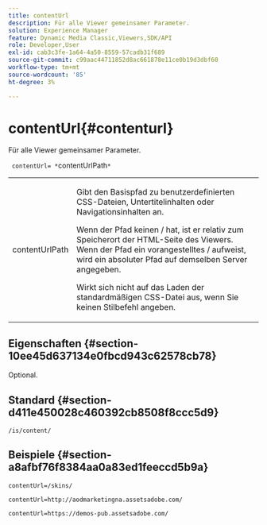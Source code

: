 ```yaml
---
title: contentUrl
description: Für alle Viewer gemeinsamer Parameter.
solution: Experience Manager
feature: Dynamic Media Classic,Viewers,SDK/API
role: Developer,User
exl-id: cab3c3fe-1a64-4a50-8559-57cadb31f689
source-git-commit: c99aac44711852d8ac661878e11ce0b19d3dbf60
workflow-type: tm+mt
source-wordcount: '85'
ht-degree: 3%

---
```


# contentUrl{#contenturl}

Für alle Viewer gemeinsamer Parameter.

` contentUrl= *`contentUrlPath`*`

<table id="table_9B98C97485DD4DEB8A6ECBCE8DF6B886"> 
 <tbody> 
  <tr> 
   <td colname="col1"> <p> <span class="codeph"> <span class="varname"> contentUrlPath</span> </span> </p> </td> 
   <td colname="col2"> <p>Gibt den Basispfad zu benutzerdefinierten CSS-Dateien, Untertitelinhalten oder Navigationsinhalten an. </p> <p>Wenn der Pfad keinen <span class="filepath"> /</span> hat, ist er relativ zum Speicherort der HTML-Seite des Viewers. Wenn der Pfad ein vorangestelltes <span class="filepath"> /</span> aufweist, wird ein absoluter Pfad auf demselben Server angegeben. </p> <p> Wirkt sich nicht auf das Laden der standardmäßigen CSS-Datei aus, wenn Sie keinen Stilbefehl angeben. </p> </td> 
  </tr> 
 </tbody> 
</table>

## Eigenschaften {#section-10ee45d637134e0fbcd943c62578cb78}

Optional.

## Standard {#section-d411e450028c460392cb8508f8ccc5d9}

`/is/content/`

## Beispiele {#section-a8afbf76f8384aa0a83ed1feeccd5b9a}

```
contentUrl=/skins/
```

```
contentUrl=http://aodmarketingna.assetsadobe.com/
```

```
contentUrl=https://demos-pub.assetsadobe.com/
```
